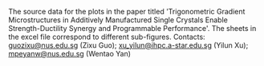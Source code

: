 The source data for the plots in the paper titled 'Trigonometric Gradient Microstructures in Additively Manufactured Single Crystals Enable Strength-Ductility Synergy and Programmable Performance'.
The sheets in the excel file correspond to different sub-figures.
Contacts: guozixu@nus.edu.sg (Zixu Guo); xu_yilun@ihpc.a-star.edu.sg (Yilun Xu); mpeyanw@nus.edu.sg (Wentao Yan)
